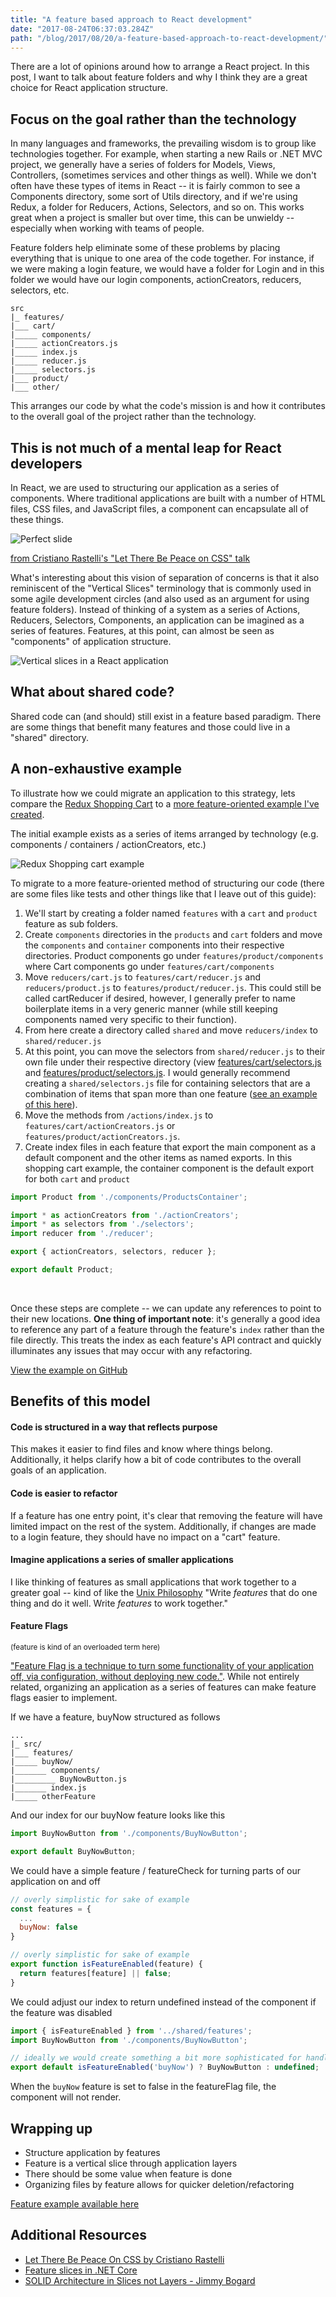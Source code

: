 ```yaml
---
title: "A feature based approach to React development"
date: "2017-08-24T06:37:03.284Z"
path: "/blog/2017/08/20/a-feature-based-approach-to-react-development/"
---
```


There are a lot of opinions around how to arrange a React project. In this post, I want to talk about feature folders and why I think they are a great choice for React application structure.

## Focus on the goal rather than the technology

In many languages and frameworks, the prevailing wisdom is to group like technologies together. For example, when starting a new Rails or .NET MVC project, we generally have a series of folders for Models, Views, Controllers, (sometimes services and other things as well). While we don't often have these types of items in React -- it is fairly common to see a Components directory, some sort of Utils directory, and if we're using Redux, a folder for Reducers, Actions, Selectors, and so on. This works great when a project is smaller but over time, this can be unwieldy -- especially when working with teams of people.

Feature folders help eliminate some of these problems by placing everything that is unique to one area of the code together. For instance, if we were making a login feature, we would have a folder for Login and in this folder we would have our login components, actionCreators, reducers, selectors, etc. 

```
src
|_ features/
|___ cart/
|_____ components/
|_____ actionCreators.js
|_____ index.js
|_____ reducer.js
|_____ selectors.js
|___ product/
|___ other/
```

This arranges our code by what the code's mission is and how it contributes to the overall goal of the project rather than the technology. 

## This is not much of a mental leap for React developers

In React, we are used to structuring our application as a series of components. Where traditional applications are built with a number of HTML files, CSS files, and JavaScript files, a component can encapsulate all of these things.

<div>

![Perfect slide](./perfect-slide.png)

</div>

[from Cristiano Rastelli's "Let There Be Peace on CSS" talk](https://speakerdeck.com/didoo/let-there-be-peace-on-css)

What's interesting about this vision of separation of concerns is that it also reminiscent of the "Vertical Slices" terminology that is commonly used in some agile development circles (and also used as an argument for using feature folders). Instead of thinking of a system as a series of Actions, Reducers, Selectors, Components, an application can be imagined as a series of features. Features, at this point, can almost be seen as "components" of application structure.

![Vertical slices in a React application](./vertical-slices.png)

## What about shared code?

Shared code can (and should) still exist in a feature based paradigm. There are some things that benefit many features and those could live in a "shared" directory.

## A non-exhaustive example

To illustrate how we could migrate an application to this strategy, lets compare the [Redux Shopping Cart](https://github.com/reactjs/redux/tree/master/examples/shopping-cart) to a [more feature-oriented example I've created](https://github.com/ryanlanciaux/react_feature_folder_example). 

The initial example exists as a series of items arranged by technology (e.g. components / containers / actionCreators, etc.)

![Redux Shopping cart example](./redux-shopping-cart.png)

To migrate to a more feature-oriented method of structuring our code (there are some files like tests and other things like that I leave out of this guide):

1. We'll start by creating a folder named `features` with a `cart` and `product` feature as sub folders.
1. Create `components` directories in the `products` and `cart` folders and move the `components` and `container` components into their respective directories. Product components go under `features/product/components` where Cart components go under `features/cart/components`
1. Move `reducers/cart.js` to `features/cart/reducer.js` and `reducers/product.js` to `features/product/reducer.js`. This could still be called cartReducer if desired, however, I generally prefer to name boilerplate items in a very generic manner (while still keeping components named very specific to their function). 
1. From here create a directory called `shared` and move `reducers/index` to `shared/reducer.js`
1. At this point, you can move the selectors from `shared/reducer.js` to their own file under their respective directory (view [features/cart/selectors.js](https://github.com/ryanlanciaux/react_feature_folder_example/blob/master/src/features/cart/selectors.js) and [features/product/selectors.js](https://github.com/ryanlanciaux/react_feature_folder_example/blob/master/src/features/product/selectors.js). I would generally recommend creating a `shared/selectors.js` file for containing selectors that are a combination of items that span more than one feature ([see an example of this here](https://github.com/ryanlanciaux/react_feature_folder_example/blob/master/src/shared/selectors.js)).
1. Move the methods from `/actions/index.js` to `features/cart/actionCreators.js` or `features/product/actionCreators.js`.
1. Create index files in each feature that export the main component as a default component and the other items as named exports. In this shopping cart example, the container component is the default export for both `cart` and `product`

```javascript
import Product from './components/ProductsContainer';

import * as actionCreators from './actionCreators';
import * as selectors from './selectors';
import reducer from './reducer';

export { actionCreators, selectors, reducer };

export default Product;
```

<br />

Once these steps are complete -- we can update any references to point to their new locations. **One thing of important note**: it's generally a good idea to reference any part of a feature through the feature's `index` rather than the file directly. This treats the index as each feature's API contract and quickly illuminates any issues that may occur with any refactoring.

<p />

[View the example on GitHub](https://github.com/ryanlanciaux/react_feature_folder_example)

## Benefits of this model
#### Code is structured in a way that reflects purpose

This makes it easier to find files and know where things belong. Additionally, it helps clarify how a bit of code contributes to the overall goals of an application.

#### Code is easier to refactor

If a feature has one entry point, it's clear that removing the feature will have limited impact on the rest of the system. Additionally, if changes are made to a login feature, they should have no impact on a "cart" feature.

#### Imagine applications a series of smaller applications

I like thinking of features as small applications that work together to a greater goal -- kind of like the [Unix Philosophy](https://en.wikipedia.org/wiki/Unix_philosophy) "Write _features_ that do one thing and do it well. Write _features_ to work together."

#### Feature Flags 

<small>(feature is kind of an overloaded term here)</small>

["Feature Flag is a technique to turn some functionality of your application off, via configuration, without deploying new code."](https://stackoverflow.com/a/11164444/1385358). While not entirely related, organizing an application as a series of features can make feature flags easier to implement. 

If we have a feature, buyNow structured as follows

```
...
|_ src/
|___ features/
|_____ buyNow/
|_______ components/
|_________ BuyNowButton.js
|_______ index.js
|_____ otherFeature
```

And our index for our buyNow feature looks like this

```javascript
import BuyNowButton from './components/BuyNowButton';

export default BuyNowButton;
```

We could have a simple feature / featureCheck for turning parts of our application on and off

```javascript
// overly simplistic for sake of example
const features = {
  ...
  buyNow: false
}

// overly simplistic for sake of example
export function isFeatureEnabled(feature) {
  return features[feature] || false;
}
```

We could adjust our index to return undefined instead of the component if the feature was disabled

```javascript
import { isFeatureEnabled } from '../shared/features';
import BuyNowButton from './components/BuyNowButton';

// ideally we would create something a bit more sophisticated for handling feature flags
export default isFeatureEnabled('buyNow') ? BuyNowButton : undefined;
```

When the `buyNow` feature is set to false in the featureFlag file, the component will not render.

## Wrapping up

* Structure application by features
* Feature is a vertical slice through application layers
* There should be some value when feature is done
* Organizing files by feature allows for quicker deletion/refactoring

[Feature example available here](https://github.com/ryanlanciaux/react_feature_folder_example)

## Additional Resources
* [Let There Be Peace On CSS by Cristiano Rastelli](https://speakerdeck.com/didoo/let-there-be-peace-on-css)
* [Feature slices in .NET Core](https://msdn.microsoft.com/en-us/magazine/mt763233.aspx)
* [SOLID Architecture in Slices not Layers - Jimmy Bogard](https://vimeo.com/131633177)
